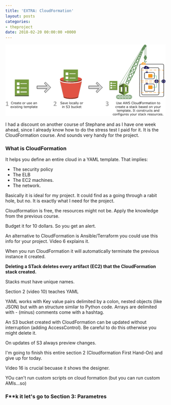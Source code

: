 ```yaml
---
title: 'EXTRA: CloudFormation'
layout: posts
categories:
- theproject
date: 2018-02-20 00:00:00 +0000
---
```

![](/uploads/2018/02/20/create-stack-diagram.png)

I had a discount on another course of Stephane and as I have one week ahead, since I already know how to do the stress test I paid for it. It is the CloudFormation course. And sounds very handy for the project. 

### What is CloudFormation

It helps you define an entire cloud in a YAML template. That implies:

* The security policy
* The ELB
* The EC2 machines. 
* The network. 

Basically it is ideal for my project. It could find as a going through a rabit hole, but no. It is exactly what I need for the project. 

Cloudformation is free, the resources might not be. Apply the knowledge from the previous course. 

Budget it for 10 dollars. So you get an alert. 

An alternative to CloudFormation is Ansible/Terraform you could use this info for your project. Video 6 explains it. 

When you run CloudFormation it will automatically terminate the previous instance it created. 

**Deleting a STack deletes every artifact (EC2) that the CloudFormation stack created.** 

Stacks must have unique names. 

Section 2 (video 10) teaches YAML

YAML works with Key value pairs delimited by a colon, nested objects (like JSON) but with an structure similar to Python code. Arrays are delimited with - (minus) comments come with a hashtag. 

An S3 bucket created with CloudFormation can be updated without interruption (adding AccessControl). Be careful to do this otherwise you might delete it. 

On updates of S3 always preview changes. 

I'm going to finish this entire section 2 (Cloudformation First Hand-On) and give up for today. 

Video 16 is crucial becuase it shows the designer. 

YOu can't run custom scripts on cloud formation (but you can run custom AMIs...so)

### F\*\*k it let's go to Section 3: Parametres